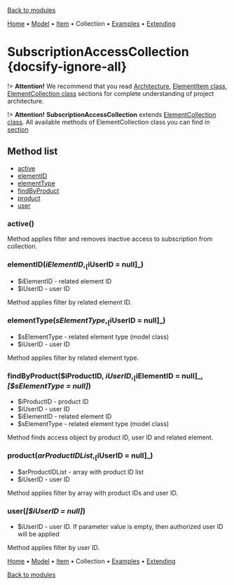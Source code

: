 [Back to modules](modules/home.md)

[Home](modules/subscription-access/home.md)
• [Model](modules/subscription-access/model/model.md)
• [Item](modules/subscription-access/item/item.md)
• Collection
• [Examples](modules/subscription-access/examples/examples.md)
• [Extending](modules/subscription-access/extending/extending.md)

# SubscriptionAccessCollection {docsify-ignore-all}

!> **Attention!**  We recommend that you read [Architecture](home.md#architecture), [ElementItem class](item-class/item-class.md),
[ElementCollection class](collection-class/collection-class.md) sections for complete understanding of  project architecture.

!> **Attention!** **SubscriptionAccessCollection** extends [ElementCollection class](collection-class/collection-class.md).
All available methods of ElementCollection class you can find in [section](collection-class/collection-class.md#method-list) 

## Method list

* [active](#active)
* [elementID](#elementidielementid-iuserid-null)
* [elementType](#elementtypeselementtype-iuserid-null)
* [findByProduct](#findbyproductiproductid-iuserid-ielementid-null-selementtype-null)
* [product](#productarproductidlist-iuserid-null)
* [user](#useriuserid-null)

### active()

Method applies filter and removes inactive access to subscription from collection.

### elementID($iElementID, _[$iUserID = null]_)
  * $iElementID - related element ID
  * $iUserID - user ID

Method applies filter by related element ID.

### elementType($sElementType, _[$iUserID = null]_)
  * $sElementType - related element type (model class)
  * $iUserID - user ID

Method applies filter by related element type.

### findByProduct($iProductID, $iUserID, _[$iElementID = null]_, _[$sElementType = null]_)
  * $iProductID - product ID
  * $iUserID - user ID
  * $iElementID - related element ID
  * $sElementType - related element type (model class)

Method finds access object by product ID, user ID and related element.

### product($arProductIDList, _[$iUserID = null]_)
  * $arProductIDList - array with product ID list
  * $iUserID - user ID

Method applies filter by array with product IDs and user ID.

### user(_[$iUserID = null]_)
  * $iUserID - user ID. If parameter value is empty, then authorized user ID will be applied

Method applies filter by user ID.

[Home](modules/subscription-access/home.md)
• [Model](modules/subscription-access/model/model.md)
• [Item](modules/subscription-access/item/item.md)
• Collection
• [Examples](modules/subscription-access/examples/examples.md)
• [Extending](modules/subscription-access/extending/extending.md)

[Back to modules](modules/home.md)
